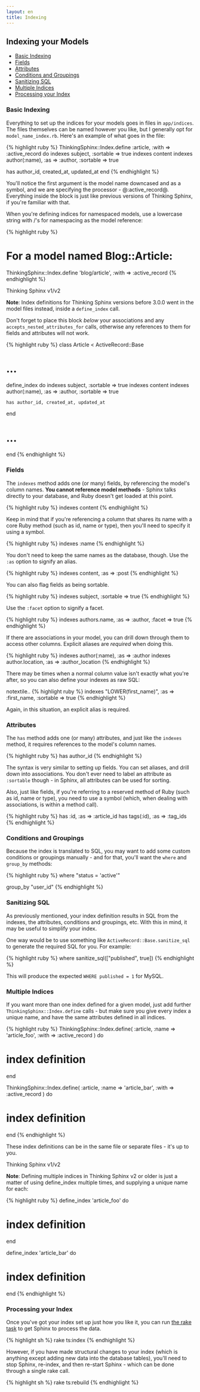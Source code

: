 ```yaml
---
layout: en
title: Indexing
---
```


## Indexing your Models

* [Basic Indexing](#basic)
* [Fields](#fields)
* [Attributes](#attributes)
* [Conditions and Groupings](#conditions)
* [Sanitizing SQL](#sql)
* [Multiple Indices](#multiple)
* [Processing your Index](#processing)

<h3 id="basic">Basic Indexing</h3>

Everything to set up the indices for your models goes in files in `app/indices`. The files themselves can be named however you like, but I generally opt for `model_name_index.rb`. Here's an example of what goes in the file:

{% highlight ruby %}
ThinkingSphinx::Index.define :article, :with => :active_record do
  indexes subject, :sortable => true
  indexes content
  indexes author(:name), :as => :author, :sortable => true

  has author_id, created_at, updated_at
end
{% endhighlight %}

You'll notice the first argument is the model name downcased and as a symbol, and we are specifying the processor - @:active_record@. Everything inside the block is just like previous versions of Thinking Sphinx, if you're familiar with that.

When you're defining indices for namespaced models, use a lowercase string with /'s for namespacing as the model reference:

{% highlight ruby %}
# For a model named Blog::Article:
ThinkingSphinx::Index.define 'blog/article', :with => :active_record
{% endhighlight %}

<div class="note">
  <p class="old">Thinking Sphinx v1/v2</p>

  <p><strong>Note</strong>: Index definitions for Thinking Sphinx versions before 3.0.0 went in the model files instead, inside a <code>define_index</code> call.</p>

  <p>Don't forget to place this block <em>below</em> your associations and any <code>accepts_nested_attributes_for</code> calls, otherwise any references to them for fields and attributes will not work.</p>

  {% highlight ruby %}
class Article < ActiveRecord::Base
  # ...

  define_index do
    indexes subject, :sortable => true
    indexes content
    indexes author(:name), :as => :author, :sortable => true

    has author_id, created_at, updated_at
  end

  # ...
end
{% endhighlight %}
</div>

<h3 id="fields">Fields</h3>

The `indexes` method adds one (or many) fields, by referencing the model's column names. **You cannot reference model methods** - Sphinx talks directly to your database, and Ruby doesn't get loaded at this point.

{% highlight ruby %}
indexes content
{% endhighlight %}

Keep in mind that if you're referencing a column that shares its name with a core Ruby method (such as id, name or type), then you'll need to specify it using a symbol.

{% highlight ruby %}
indexes :name
{% endhighlight %}

You don't need to keep the same names as the database, though. Use the `:as` option to signify an alias.

{% highlight ruby %}
indexes content, :as => :post
{% endhighlight %}

You can also flag fields as being sortable.

{% highlight ruby %}
indexes subject, :sortable => true
{% endhighlight %}

Use the `:facet` option to signify a facet.

{% highlight ruby %}
indexes authors.name, :as => :author, :facet => true
{% endhighlight %}

If there are associations in your model, you can drill down through them to access other columns. Explicit aliases are _required_ when doing this.

{% highlight ruby %}
indexes author(:name), :as => :author
indexes author.location, :as => :author_location
{% endhighlight %}

There may be times when a normal column value isn't exactly what you're after, so you can also define your indexes as raw SQL:

notextile.. {% highlight ruby %}
indexes "LOWER(first_name)", :as => :first_name, :sortable => true
{% endhighlight %}

Again, in this situation, an explicit alias is required.

<h3 id="attributes">Attributes</h3>

The `has` method adds one (or many) attributes, and just like the `indexes` method, it requires references to the model's column names.

{% highlight ruby %}
has author_id
{% endhighlight %}

The syntax is very similar to setting up fields. You can set aliases, and drill down into associations. You don't ever need to label an attribute as `:sortable` though - in Sphinx, all attributes can be used for sorting.

Also, just like fields, if you're referring to a reserved method of Ruby (such as id, name or type), you need to use a symbol (which, when dealing with associations, is within a method call).

{% highlight ruby %}
has :id, :as => :article_id
has tags(:id), :as => :tag_ids
{% endhighlight %}

<h3 id="conditions">Conditions and Groupings</h3>

Because the index is translated to SQL, you may want to add some custom conditions or groupings manually - and for that, you'll want the `where` and `group_by` methods:

{% highlight ruby %}
where "status = 'active'"

group_by "user_id"
{% endhighlight %}

<h3 id="sql">Sanitizing SQL</h3>

As previously mentioned, your index definition results in SQL from the indexes, the attributes, conditions and groupings, etc. With this in mind, it may be useful to simplify your index.

One way would be to use something like `ActiveRecord::Base.sanitize_sql` to generate the required SQL for you. For example:

{% highlight ruby %}
where sanitize_sql(["published", true])
{% endhighlight %}

This will produce the expected `WHERE published = 1` for MySQL.

<h3 id="multiple">Multiple Indices</h3>

If you want more than one index defined for a given model, just add further `ThinkingSphinx::Index.define` calls - but make sure you give every index a unique name, and have the same attributes defined in all indices.

{% highlight ruby %}
ThinkingSphinx::Index.define(
  :article, :name => 'article_foo', :with => :active_record
) do
  # index definition
end

ThinkingSphinx::Index.define(
  :article, :name => 'article_bar', :with => :active_record
) do
  # index definition
end
{% endhighlight %}

These index definitions can be in the same file or separate files - it's up to you.

<div class="note">
  <p class="old">Thinking Sphinx v1/v2</p>

  <p><strong>Note</strong>: Defining multiple indices in Thinking Sphinx v2 or older is just a matter of using define_index multiple times, and supplying a unique name for each:</p>

  {% highlight ruby %}
define_index 'article_foo' do
  # index definition
end

define_index 'article_bar' do
  # index definition
end
{% endhighlight %}
</div>

<h3 id="processing">Processing your Index</h3>

Once you've got your index set up just how you like it, you can run [the rake task](/rake_tasks.html) to get Sphinx to process the data.

{% highlight sh %}
rake ts:index
{% endhighlight %}

However, if you have made structural changes to your index (which is anything except adding new data into the database tables), you'll need to stop Sphinx, re-index, and then re-start Sphinx - which can be done through a single rake call.

{% highlight sh %}
rake ts:rebuild
{% endhighlight %}
